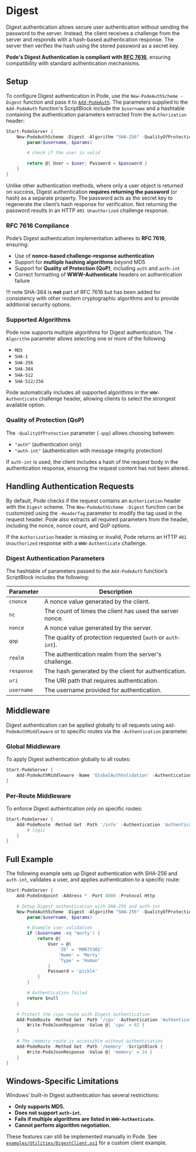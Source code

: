 # Digest

Digest authentication allows secure user authentication without sending the password to the server. Instead, the client receives a challenge from the server and responds with a hash-based authentication response. The server then verifies the hash using the stored password as a secret key.

**Pode's Digest Authentication is compliant with [RFC 7616](https://datatracker.ietf.org/doc/html/rfc7616)**, ensuring compatibility with standard authentication mechanisms.

## Setup

To configure Digest authentication in Pode, use the `New-PodeAuthScheme -Digest` function and pass it to [`Add-PodeAuth`](../../../../Functions/Authentication/Add-PodeAuth). The parameters supplied to the `Add-PodeAuth` function's ScriptBlock include the `$username` and a hashtable containing the authentication parameters extracted from the `Authorization` header:

```powershell
Start-PodeServer {
    New-PodeAuthScheme -Digest -Algorithm "SHA-256" -QualityOfProtection "auth-int" | Add-PodeAuth -Name 'Authenticate' -Sessionless -ScriptBlock {
        param($username, $params)

        # check if the user is valid

        return @{ User = $user; Password = $password }
    }
}
```

Unlike other authentication methods, where only a user object is returned on success, Digest authentication **requires returning the password** (or hash) as a separate property. The password acts as the secret key to regenerate the client’s hash response for verification. Not returning the password results in an HTTP `401 Unauthorized` challenge response.

### RFC 7616 Compliance

Pode’s Digest authentication implementation adheres to **RFC 7616**, ensuring:

- Use of **nonce-based challenge-response authentication**
- Support for **multiple hashing algorithms** beyond MD5
- Support for **Quality of Protection (QoP)**, including `auth` and `auth-int`
- Correct formatting of **WWW-Authenticate** headers on authentication failure

!!! note
    SHA-384 is **not** part of RFC 7616 but has been added for consistency with other modern cryptographic algorithms and to provide additional security options.

### Supported Algorithms

Pode now supports multiple algorithms for Digest authentication. The `-Algorithm` parameter allows selecting one or more of the following:

- `MD5`
- `SHA-1`
- `SHA-256`
- `SHA-384`
- `SHA-512`
- `SHA-512/256`

Pode automatically includes all supported algorithms in the `WWW-Authenticate` challenge header, allowing clients to select the strongest available option.

### Quality of Protection (QoP)

The `-QualityOfProtection` parameter (`-qop`) allows choosing between:

- `"auth"` (authentication only)
- `"auth-int"` (authentication with message integrity protection)

If `auth-int` is used, the client includes a hash of the request body in the authentication response, ensuring the request content has not been altered.

## Handling Authentication Requests

By default, Pode checks if the request contains an `Authorization` header with the `Digest` scheme. The `New-PodeAuthScheme -Digest` function can be customized using the `-HeaderTag` parameter to modify the tag used in the request header. Pode also extracts all required parameters from the header, including the nonce, nonce count, and QoP options.

If the `Authorization` header is missing or invalid, Pode returns an HTTP `401 Unauthorized` response with a `WWW-Authenticate` challenge.

### Digest Authentication Parameters

The hashtable of parameters passed to the `Add-PodeAuth` function’s ScriptBlock includes the following:

| Parameter  | Description  |
|------------|--------------|
| `cnonce`   | A nonce value generated by the client. |
| `nc`       | The count of times the client has used the server nonce. |
| `nonce`    | A nonce value generated by the server. |
| `qop`      | The quality of protection requested (`auth` or `auth-int`). |
| `realm`    | The authentication realm from the server's challenge. |
| `response` | The hash generated by the client for authentication. |
| `uri`      | The URI path that requires authentication. |
| `username` | The username provided for authentication. |

## Middleware

Digest authentication can be applied globally to all requests using `Add-PodeAuthMiddleware` or to specific routes via the `-Authentication` parameter.

### Global Middleware

To apply Digest authentication globally to all routes:

```powershell
Start-PodeServer {
    Add-PodeAuthMiddleware -Name 'GlobalAuthValidation' -Authentication 'Authenticate'
}
```

### Per-Route Middleware

To enforce Digest authentication only on specific routes:

```powershell
Start-PodeServer {
    Add-PodeRoute -Method Get -Path '/info' -Authentication 'Authenticate' -ScriptBlock {
        # logic
    }
}
```

## Full Example

The following example sets up Digest authentication with SHA-256 and `auth-int`, validates a user, and applies authentication to a specific route:

```powershell
Start-PodeServer {
    Add-PodeEndpoint -Address * -Port 8080 -Protocol Http

    # Setup Digest authentication with SHA-256 and auth-int
    New-PodeAuthScheme -Digest -Algorithm "SHA-256" -QualityOfProtection "auth-int" | Add-PodeAuth -Name 'Authenticate' -Sessionless -ScriptBlock {
        param($username, $params)

        # Example user validation
        if ($username -eq 'morty') {
            return @{
                User = @{
                    'ID' = 'M0R7Y302'
                    'Name' = 'Morty'
                    'Type' = 'Human'
                }
                Password = 'pickle'
            }
        }

        # Authentication failed
        return $null
    }

    # Protect the /cpu route with Digest authentication
    Add-PodeRoute -Method Get -Path '/cpu' -Authentication 'Authenticate' -ScriptBlock {
        Write-PodeJsonResponse -Value @{ 'cpu' = 82 }
    }

    # The /memory route is accessible without authentication
    Add-PodeRoute -Method Get -Path '/memory' -ScriptBlock {
        Write-PodeJsonResponse -Value @{ 'memory' = 14 }
    }
}
```

## Windows-Specific Limitations

Windows’ built-in Digest authentication has several restrictions:

- **Only supports MD5.**
- **Does not support `auth-int`.**
- **Fails if multiple algorithms are listed in `WWW-Authenticate`.**
- **Cannot perform algorithm negotiation.**

These features can still be implemented manually in Pode. See [`examples/Utilities/DigestClient.ps1`](https://github.com/Badgerati/Pode/blob/develop/examples/utilities/DigestClient.ps1) for a custom client example.
